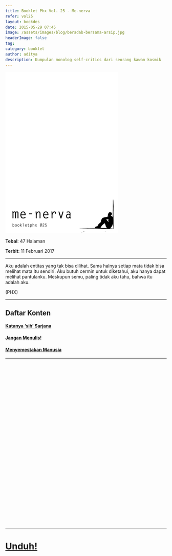 ```yaml
---
title: Booklet Phx Vol. 25 - Me-nerva
refer: vol25
layout: bookdes
date: 2015-05-29 07:45
image: /assets/images/blog/beradab-bersama-arsip.jpg
headerImage: false
tag:
category: booklet
author: aditya
description: Kumpulan monolog self-critics dari seorang kawan kosmik
---
```


<img class="image" src="/assets/images/cover/booklet25.jpg" alt="__" height="500px">

__Tebal__: 47 Halaman

__Terbit__: 11 Februari 2017

***

Aku adalah entitas yang tak bisa dilihat. Sama halnya setiap mata tidak bisa melihat mata itu sendiri. Aku butuh cermin untuk diketahui, aku hanya dapat melihat pantulanku. Meskupun semu, paling tidak aku tahu, bahwa itu adalah aku.

(PHX)

***

## Daftar Konten

#### [Katanya ‘sih’ Sarjana][1]

#### [Jangan Menulis!][2]

#### [Menyemestakan Manusia][3]

[1]: http://phoenixfin.github.io/katanya-sih-sarjana
[2]: http://phoenixfin.github.io/jangan-menulis
[3]: http://phoenixfin.github.io/menyemestakan-manusia

***

<div data-configid="7319434/60844966" style="width:100%; height:500px;" class="issuuembed"></div>
<script type="text/javascript" src="//e.issuu.com/embed.js" async="true"></script>

***

# [Unduh!][akses]

[akses]: https://www.dropbox.com/s/77gatuojp2i6lhx/%2325%20me-nerva.pdf?dl=0

